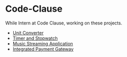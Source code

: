 # Code-Clause
While Intern at Code Clause, working on these projects.

 - [Unit Converter](https://ashket980.github.io/Code-Clause/Unit_Converter)
 - [Timer and Stopwatch](https://ashket980.github.io/Code-Clause/Timer_and_Stopwatch)
 - [Music Streaming Application](https://ashket980.github.io/Code-Clause/Music_Streaming_Application)
 - [Integrated Payment Gateway](https://ashket980.github.io/Code-Clause/Integrated_Payment_Gateway)
